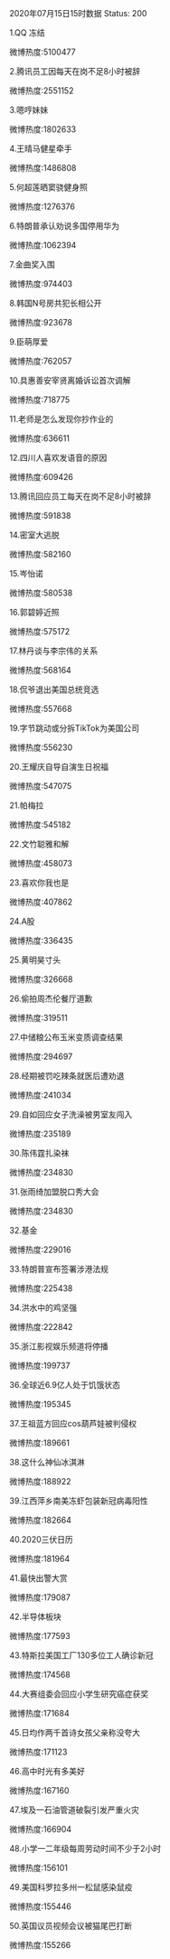 2020年07月15日15时数据
Status: 200

1.QQ 冻结

微博热度:5100477

2.腾讯员工因每天在岗不足8小时被辞

微博热度:2551152

3.嗯哼妹妹

微博热度:1802633

4.王晴马健星牵手

微博热度:1486808

5.何超莲晒窦骁健身照

微博热度:1276376

6.特朗普承认劝说多国停用华为

微博热度:1062394

7.金曲奖入围

微博热度:974403

8.韩国N号房共犯长相公开

微博热度:923678

9.臣萌厚爱

微博热度:762057

10.具惠善安宰贤离婚诉讼首次调解

微博热度:718775

11.老师是怎么发现你抄作业的

微博热度:636611

12.四川人喜欢发语音的原因

微博热度:609426

13.腾讯回应员工每天在岗不足8小时被辞

微博热度:591838

14.密室大逃脱

微博热度:582160

15.岑怡诺

微博热度:580538

16.郭碧婷近照

微博热度:575172

17.林丹谈与李宗伟的关系

微博热度:568164

18.侃爷退出美国总统竞选

微博热度:557668

19.字节跳动或分拆TikTok为美国公司

微博热度:556230

20.王耀庆自导自演生日祝福

微博热度:547075

21.帕梅拉

微博热度:545182

22.文竹聪雅和解

微博热度:458073

23.喜欢你我也是

微博热度:407862

24.A股

微博热度:336435

25.黄明昊寸头

微博热度:326668

26.偷拍周杰伦餐厅道歉

微博热度:319511

27.中储粮公布玉米变质调查结果

微博热度:294697

28.经期被罚吃辣条就医后遭劝退

微博热度:241034

29.自如回应女子洗澡被男室友闯入

微博热度:235189

30.陈伟霆扎染袜

微博热度:234830

31.张雨绮加盟脱口秀大会

微博热度:234830

32.基金

微博热度:229016

33.特朗普宣布签署涉港法规

微博热度:225438

34.洪水中的鸡坚强

微博热度:222842

35.浙江影视娱乐频道将停播

微博热度:199737

36.全球近6.9亿人处于饥饿状态

微博热度:195345

37.王祖蓝方回应cos葫芦娃被判侵权

微博热度:189661

38.这什么神仙冰淇淋

微博热度:188922

39.江西萍乡南美冻虾包装新冠病毒阳性

微博热度:182664

40.2020三伏日历

微博热度:181964

41.最快出警大赏

微博热度:179087

42.半导体板块

微博热度:177593

43.特斯拉美国工厂130多位工人确诊新冠

微博热度:174568

44.大赛组委会回应小学生研究癌症获奖

微博热度:171684

45.日均作两千首诗女孩父亲称没夸大

微博热度:171123

46.高中时光有多美好

微博热度:167160

47.埃及一石油管道破裂引发严重火灾

微博热度:166904

48.小学一二年级每周劳动时间不少于2小时

微博热度:156101

49.美国科罗拉多州一松鼠感染鼠疫

微博热度:155446

50.英国议员视频会议被猫尾巴打断

微博热度:155266

